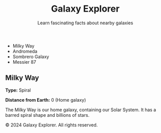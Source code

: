 <!DOCTYPE html>
<html lang="en">
<head>
<meta charset="UTF-8" />
<meta name="viewport" content="width=device-width, initial-scale=1, maximum-scale=1, user-scalable=no" />
<title>Galaxy Explorer</title>
<style>
  /* Modern galaxy-themed styling - dark background, glowing accents */
  @import url('https://fonts.googleapis.com/css2?family=Orbitron:wght@400;700&display=swap');

  :root {
    --primary-color: #7f00ff;
    --secondary-color: #00ffe7;
    --background-color: #0b0c10;
    --text-color: #cfd8dc;
    --accent-glow: #a259ff;
  }

  * {
    box-sizing: border-box;
  }

  html, body {
    margin: 0;
    height: 100%;
    font-family: 'Orbitron', sans-serif;
    background: var(--background-color);
    color: var(--text-color);
  }

  body {
    display: flex;
    flex-direction: column;
    max-width: 350px;
    max-height: 600px;
    margin: 0 auto;
    padding: 1rem;
    overflow: hidden;
  }

  header {
    text-align: center;
    margin-bottom: 1rem;
    flex-shrink: 0;
  }

  header h1 {
    font-size: 1.8rem;
    text-shadow:
      0 0 8px var(--accent-glow),
      0 0 20px var(--primary-color);
  }

  #galaxy-list {
    list-style: none;
    padding: 0;
    margin: 0 0 1rem 0;
    max-height: 220px;
    overflow-y: auto;
    border: 1px solid var(--accent-glow);
    border-radius: 8px;
    background: #121417;
    flex-shrink: 0;
  }

  #galaxy-list li {
    padding: 0.5rem 1rem;
    border-bottom: 1px solid #222;
    cursor: pointer;
    transition: background 0.3s;
    font-size: 1rem;
  }

  #galaxy-list li:hover,
  #galaxy-list li.active {
    background: var(--primary-color);
    color: #fff;
    box-shadow: 0 0 8px var(--accent-glow);
  }

  #galaxy-details {
    background: #121417;
    padding: 1rem;
    border-radius: 8px;
    box-shadow: 0 0 15px var(--accent-glow);
    flex-grow: 1;
    overflow-y: auto;
    min-height: 180px;
    display: flex;
    flex-direction: column;
    justify-content: center;
  }

  #galaxy-details h2 {
    margin-top: 0;
    margin-bottom: 0.5rem;
    color: var(--secondary-color);
    text-shadow: 0 0 10px var(--secondary-color);
    font-size: 1.3rem;
  }

  #galaxy-details p {
    line-height: 1.4;
    font-size: 1rem;
  }

  footer {
    text-align: center;
    font-size: 0.85rem;
    color: #444;
    margin-top: 1rem;
    flex-shrink: 0;
  }

  /* Scrollbar styling for galaxy list */
  #galaxy-list::-webkit-scrollbar {
    width: 8px;
  }

  #galaxy-list::-webkit-scrollbar-track {
    background: #101214;
  }

  #galaxy-list::-webkit-scrollbar-thumb {
    background: var(--accent-glow);
    border-radius: 10px;
  }

  /* Responsive adjustments */
  @media (max-width: 400px) {
    body {
      max-width: 100%;
      padding: 0.8rem;
    }
    header h1 {
      font-size: 1.4rem;
    }
    #galaxy-details h2 {
      font-size: 1.1rem;
    }
    #galaxy-details p,
    #galaxy-list li {
      font-size: 0.9rem;
    }
  }
</style>
</head>
<body>
  <header>
    <h1>Galaxy Explorer</h1>
    <p>Learn fascinating facts about nearby galaxies</p>
  </header>

  <ul id="galaxy-list" role="listbox" aria-label="List of galaxies">
    <li role="option" tabindex="0" data-id="1" class="active">Milky Way</li>
    <li role="option" tabindex="0" data-id="2">Andromeda</li>
    <li role="option" tabindex="0" data-id="3">Sombrero Galaxy</li>
    <li role="option" tabindex="0" data-id="4">Messier 87</li>
  </ul>

  <section id="galaxy-details" aria-live="polite" tabindex="0">
    <h2>Milky Way</h2>
    <p><strong>Type:</strong> Spiral</p>
    <p><strong>Distance from Earth:</strong> 0 (Home galaxy)</p>
    <p>The Milky Way is our home galaxy, containing our Solar System. It has a barred spiral shape and billions of stars.</p>
  </section>

  <footer>
    &copy; 2024 Galaxy Explorer. All rights reserved.
  </footer>

<script>
  // Static galaxy data embedded in JS object
  const galaxyData = {
    1: {
      name: 'Milky Way',
      type: 'Spiral',
      distance: '0 (Home galaxy)',
      description: 'The Milky Way is our home galaxy, containing our Solar System. It has a barred spiral shape and billions of stars.'
    },
    2: {
      name: 'Andromeda',
      type: 'Spiral',
      distance: '2.537 million light years',
      description: 'The Andromeda Galaxy is the closest spiral galaxy to the Milky Way and is on a collision course with our galaxy in about 4 billion years.'
    },
    3: {
      name: 'Sombrero Galaxy',
      type: 'Unbarred spiral',
      distance: '29.3 million light years',
      description: 'The Sombrero Galaxy is famous for its bright nucleus and large central bulge. It appears with a distinctive sombrero shape.'
    },
    4: {
      name: 'Messier 87',
      type: 'Elliptical',
      distance: '53.5 million light years',
      description: 'Messier 87 is a giant elliptical galaxy notable for its supermassive black hole, the first black hole ever imaged by the Event Horizon Telescope.'
    }
  };

  const galaxyListElem = document.getElementById('galaxy-list');
  const galaxyDetails = document.getElementById('galaxy-details');

  function escapeHtml(text) {
    return text.replace(/[&<>"']/g, (match) => {
      const escapeMap = {'&':'&amp;', '<':'&lt;', '>':'&gt;', '"':'&quot;', "'":'&#39;'};
      return escapeMap[match];
    });
  }

  function displayGalaxy(id) {
    const galaxy = galaxyData[id];
    if (!galaxy) return;
    galaxyDetails.innerHTML = `
      <h2>${escapeHtml(galaxy.name)}</h2>
      <p><strong>Type:</strong> ${escapeHtml(galaxy.type)}</p>
      <p><strong>Distance from Earth:</strong> ${escapeHtml(galaxy.distance)}</p>
      <p>${escapeHtml(galaxy.description)}</p>
    `;
    galaxyDetails.focus();
  }

  function handleSelection(target) {
    // Remove active class from all list items
    const items = galaxyListElem.querySelectorAll('li');
    items.forEach(item => item.classList.remove('active'));
    // Add active to selected item
    target.classList.add('active');
    // Display corresponding galaxy details
    const id = target.dataset.id;
    displayGalaxy(id);
  }

  galaxyListElem.addEventListener('click', (e) => {
    if (e.target && e.target.tagName === 'LI') {
      handleSelection(e.target);
    }
  });

  galaxyListElem.addEventListener('keydown', (e) => {
    if (e.target && e.target.tagName === 'LI') {
      if (e.key === 'Enter' || e.key === ' ') {
        e.preventDefault();
        handleSelection(e.target);
      }
    }
  });

  // Initialize with Milky Way selected
  window.onload = () => {
    const firstItem = galaxyListElem.querySelector('li.active') || galaxyListElem.querySelector('li');
    if (firstItem) {
      displayGalaxy(firstItem.dataset.id);
    }
  };
</script>
</body>
</html>
</content>
</create_file>
